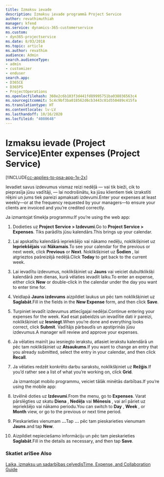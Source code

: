```yaml
---
title: Izmaksu ievade
description: Izmaksu ievade programmā Project Service
author: revathimuthiah
manager: kfend
ms.service: dynamics-365-customerservice
ms.custom:
- dyn365-projectservice
ms.date: 8/03/2018
ms.topic: article
ms.author: revathim
audience: Admin
search.audienceType:
- admin
- customizer
- enduser
search.app:
- D365CE
- D365PS
- ProjectOperations
ms.openlocfilehash: 360e2c6b103f3d441fd89995751ba038036563c4
ms.sourcegitcommit: 5c4c9bf3ba018562d6cb3443c01d550489c415fa
ms.translationtype: HT
ms.contentlocale: lv-LV
ms.lasthandoff: 10/16/2020
ms.locfileid: "4080648"
---
```

# <a name="enter-expenses-project-service"></a><span data-ttu-id="c9aeb-103">Izmaksu ievade (Project Service)</span><span class="sxs-lookup"><span data-stu-id="c9aeb-103">Enter expenses (Project Service)</span></span>

[!INCLUDE[cc-applies-to-psa-app-1x-2x](../includes/cc-applies-to-psa-app-1x-2x.md)]

<span data-ttu-id="c9aeb-104">Ievadiet savus izdevumus vismaz reizi nedēļā — vai tik bieži, cik to pieprasīja jūsu vadītāji, — lai nodrošinātu, ka jūsu klientiem tiek izrakstīti rēķini un jums tiek pareizi apmaksati izdevumi.</span><span class="sxs-lookup"><span data-stu-id="c9aeb-104">Enter your expenses at least weekly—or at the frequency requested by your managers—to ensure your clients are invoiced and you’re credited correctly.</span></span>  
  
 <span data-ttu-id="c9aeb-105">Ja izmantojat tīmekļa programmu:</span><span class="sxs-lookup"><span data-stu-id="c9aeb-105">If you’re using the web app:</span></span>  
  
1. <span data-ttu-id="c9aeb-106">Dodieties uz **Project Service > Izdevumi**.</span><span class="sxs-lookup"><span data-stu-id="c9aeb-106">Go to **Project Service > Expenses**.</span></span> <span data-ttu-id="c9aeb-107">Tiks parādīts jūsu kalendārs.</span><span class="sxs-lookup"><span data-stu-id="c9aeb-107">This brings up your calendar.</span></span>  
  
2. <span data-ttu-id="c9aeb-108">Lai apskatītu kalendārā iepriekšējo vai nākamo nedēļu, noklikšķiniet uz **Iepriekšējais** vai **Nākamais**.</span><span class="sxs-lookup"><span data-stu-id="c9aeb-108">To see your calendar for the previous or next week, click **Previous** or **Next**.</span></span> <span data-ttu-id="c9aeb-109">Noklikšķiniet uz **Šodien** , lai atgrieztos pašreizējā nedēļā.</span><span class="sxs-lookup"><span data-stu-id="c9aeb-109">Click **Today** to get back to the current week.</span></span>  
  
3. <span data-ttu-id="c9aeb-110">Lai ievadītu izdevumus, noklikšķiniet uz **Jauns** vai veiciet dubultklikšķi kalendārā zem dienas, kurā vēlaties ievadīt laiku.</span><span class="sxs-lookup"><span data-stu-id="c9aeb-110">To enter an expense, either click **New** or double-click in the calendar under the day you want to enter time for.</span></span>  
  
4. <span data-ttu-id="c9aeb-111">Veidlapā **Jauns izdevums** aizpildiet laukus un pēc tam noklikšķiniet uz **Saglabāt**.</span><span class="sxs-lookup"><span data-stu-id="c9aeb-111">Fill in the fields in the **New Expense** form, and then click **Save**.</span></span>  
  
5. <span data-ttu-id="c9aeb-112">Turpiniet ievadīt izdevumus attiecīgajai nedēļai.</span><span class="sxs-lookup"><span data-stu-id="c9aeb-112">Continue entering your expenses for the week.</span></span> <span data-ttu-id="c9aeb-113">Kad esat pabeidzis un ievadītie dati ir pareizi, noklikšķiniet uz **Iesniegt**.</span><span class="sxs-lookup"><span data-stu-id="c9aeb-113">When you’re done and everything looks correct, click **Submit**.</span></span> <span data-ttu-id="c9aeb-114">Vadītājs pārbaudīs un apstiprinās jūsu izdevumus.</span><span class="sxs-lookup"><span data-stu-id="c9aeb-114">A manager will review and approve your expenses.</span></span>  
  
6. <span data-ttu-id="c9aeb-115">Ja vēlaties mainīt jau iesniegto ierakstu, atlasiet ierakstu kalendārā un pēc tam noklikšķiniet uz **Atsaukums**.</span><span class="sxs-lookup"><span data-stu-id="c9aeb-115">If you want to change an entry that you already submitted, select the entry in your calendar, and then click **Recall**.</span></span>  
  
7. <span data-ttu-id="c9aeb-116">Ja vēlaties redzēt konkrēto darbu sarakstu, noklikšķiniet uz **Režģis**.</span><span class="sxs-lookup"><span data-stu-id="c9aeb-116">If you’d rather see a list of what you’re working on, click **Grid**.</span></span>  
  
   <span data-ttu-id="c9aeb-117">Ja izmantojat mobilo programmu, veiciet tālāk minētās darbības.</span><span class="sxs-lookup"><span data-stu-id="c9aeb-117">If you’re using the mobile app:</span></span>  
  
8. <span data-ttu-id="c9aeb-118">Izvēlnē doties uz **Izdevumi**.</span><span class="sxs-lookup"><span data-stu-id="c9aeb-118">From the menu, go to **Expenses**.</span></span>     <span data-ttu-id="c9aeb-119">Varat pārslēgties uz skatu **Diena** , **Nedēļa** vai **Mēnesis** , vai arī pāriet uz iepriekšējo vai nākamo periodu.</span><span class="sxs-lookup"><span data-stu-id="c9aeb-119">You can switch to **Day** , **Week** , or **Month** view, or go to the previous or next time period.</span></span>  
  
9. <span data-ttu-id="c9aeb-120">Pieskarieties vienumam **…**</span><span class="sxs-lookup"><span data-stu-id="c9aeb-120">Tap **…**</span></span> <span data-ttu-id="c9aeb-121">pēc tam pieskarieties vienumam **Jauns**.</span><span class="sxs-lookup"><span data-stu-id="c9aeb-121">and tap **New**.</span></span>  
  
10. <span data-ttu-id="c9aeb-122">Aizpildiet nepieciešamo informāciju un pēc tam pieskarieties **Saglabāt**.</span><span class="sxs-lookup"><span data-stu-id="c9aeb-122">Fill in the details as necessary, and then tap **Save**.</span></span>  
  
### <a name="see-also"></a><span data-ttu-id="c9aeb-123">Skatiet arī</span><span class="sxs-lookup"><span data-stu-id="c9aeb-123">See Also</span></span>  
 [<span data-ttu-id="c9aeb-124">Laika, izmaksu un sadarbības ceļvedis</span><span class="sxs-lookup"><span data-stu-id="c9aeb-124">Time, Expense, and Collaboration Guide</span></span>](../psa/time-expense-collaboration-guide.md)
